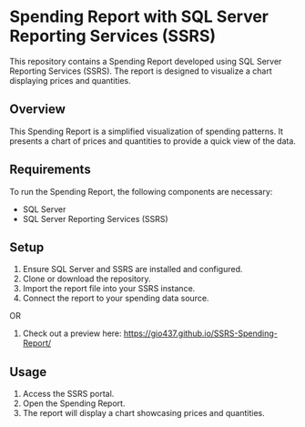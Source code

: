 # Spending Report with SQL Server Reporting Services (SSRS)

This repository contains a Spending Report developed using SQL Server Reporting Services (SSRS). The report is designed to visualize a chart displaying prices and quantities.

## Overview

This Spending Report is a simplified visualization of spending patterns. It presents a chart of prices and quantities to provide a quick view of the data.

## Requirements

To run the Spending Report, the following components are necessary:
- SQL Server
- SQL Server Reporting Services (SSRS)

## Setup

1. Ensure SQL Server and SSRS are installed and configured.
2. Clone or download the repository.
3. Import the report file into your SSRS instance.
4. Connect the report to your spending data source.

  OR

1. Check out a preview here: https://gio437.github.io/SSRS-Spending-Report/

## Usage

1. Access the SSRS portal.
2. Open the Spending Report.
3. The report will display a chart showcasing prices and quantities.
